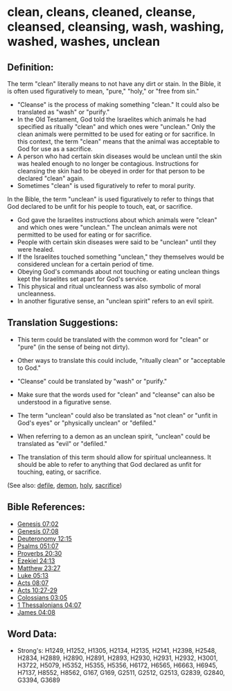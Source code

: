 # clean, cleans, cleaned, cleanse, cleansed, cleansing, wash, washing, washed, washes, unclean #

## Definition: ##

The term "clean" literally means to not have any dirt or stain. In the Bible, it is often used figuratively to mean, "pure," "holy," or "free from sin."

* "Cleanse" is the process of making something "clean." It could also be translated as "wash" or "purify."
* In the Old Testament, God told the Israelites which animals he had specified as ritually "clean" and which ones were "unclean." Only the clean animals were permitted to be used for eating or for sacrifice. In this context, the term "clean" means that the animal was acceptable to God for use as a sacrifice.
* A person who had certain skin diseases would be unclean until the skin was healed enough to no longer be contagious. Instructions for cleansing the skin had to be obeyed in order for that person to be declared "clean" again.
* Sometimes "clean" is used figuratively to refer to moral purity.

In the Bible, the term "unclean" is used figuratively to refer to things that God declared to be unfit for his people to touch, eat, or sacrifice.
 
* God gave the Israelites instructions about which animals were "clean" and which ones were "unclean." The unclean animals were not permitted to be used for eating or for sacrifice.	 
* People with certain skin diseases were said to be "unclean" until they were healed.	 
* If the Israelites touched something "unclean," they themselves would be considered unclean for a certain period of time.	 
* Obeying God's commands about not touching or eating unclean things kept the Israelites set apart for God's service.	 
* This physical and ritual uncleanness was also symbolic of moral uncleanness.	 
* In another figurative sense, an "unclean spirit" refers to an evil spirit.

## Translation Suggestions: ##

* This term could be translated with the common word for "clean" or "pure" (in the sense of being not dirty).
* Other ways to translate this could include, "ritually clean" or "acceptable to God."
* "Cleanse" could be translated by "wash" or "purify."
* Make sure that the words used for "clean" and "cleanse" can also be understood in a figurative sense.

* The term "unclean" could also be translated as "not clean" or "unfit in God's eyes" or "physically unclean" or "defiled."
* When referring to a demon as an unclean spirit, "unclean" could be translated as "evil" or "defiled."
* The translation of this term should allow for spiritual uncleanness. It should be able to refer to anything that God declared as unfit for touching, eating, or sacrifice.

(See also: [defile](../other/defile.md), [demon](../kt/demon.md), [holy](../kt/holy.md), [sacrifice](../other/sacrifice.md))

## Bible References: ##

* [Genesis 07:02](rc://en/tn/help/gen/07/02)
* [Genesis 07:08](rc://en/tn/help/gen/07/08)
* [Deuteronomy 12:15](rc://en/tn/help/deu/12/15)
* [Psalms 051:07](rc://en/tn/help/psa/051/07)
* [Proverbs 20:30](rc://en/tn/help/pro/20/30)
* [Ezekiel 24:13](rc://en/tn/help/ezk/24/13)
* [Matthew 23:27](rc://en/tn/help/mat/23/27)
* [Luke 05:13](rc://en/tn/help/luk/05/13)
* [Acts 08:07](rc://en/tn/help/act/08/07)
* [Acts 10:27-29](rc://en/tn/help/act/10/27)
* [Colossians 03:05](rc://en/tn/help/col/03/05)
* [1 Thessalonians 04:07](rc://en/tn/help/1th/04/07)
* [James 04:08](rc://en/tn/help/jas/04/08)

## Word Data: ##

* Strong's: H1249, H1252, H1305, H2134, H2135, H2141, H2398, H2548, H2834, H2889, H2890, H2891, H2893, H2930, H2931, H2932, H3001, H3722, H5079, H5352, H5355, H5356, H6172, H6565, H6663, H6945, H7137, H8552, H8562, G167, G169, G2511, G2512, G2513, G2839, G2840, G3394, G3689
